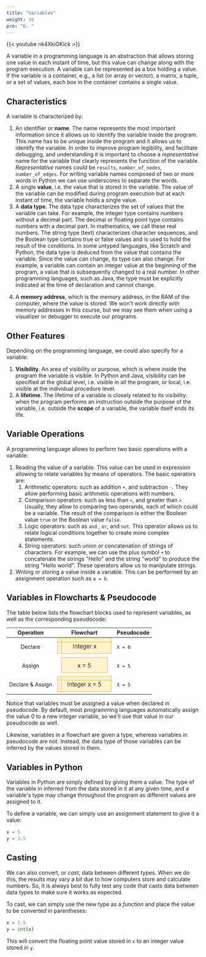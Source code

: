 ```yaml
---
title: "Variables"
weight: 30
pre: "6. "
---
```


{{< youtube nk4XkiGKick  >}}

A variable in a programming language is an abstraction that allows storing one value in each instant of time, but this value can change along with the program execution. A variable can be represented as a box holding a value. If the variable is a container, e.g., a list (or array or vector), a matrix, a tuple, or a set of values, each box in the container contains a single value. 

## Characteristics

A variable is characterized by:

1. An identifier or **name**. The name represents the most important information since it allows us to identify the variable inside the program. This name has to be unique inside the program and it allows us to identify the variable. In order to improve program legibility, and facilitate debugging,  and understanding it is important to choose a _representative_ name for the variable that clearly represents the function of the variable. _Representative_ names could be `results`, `number_of_nodes`, `number_of_edges`. For writing variable names composed of two or more words in Python we can use underscores to separate the words.
1. A single **value**, i.e. the value that is stored in the variable. The value of the variable can be modified during program execution but at each instant of time, the variable holds a single value. 
1. A **data type**. The data type characterizes the set of values that the variable can take. For example, the integer type contains numbers without a decimal part. The decimal or floating point type contains numbers with a decimal part. In mathematics, we call these real numbers. The string type (text) characterizes character sequences, and the Boolean type contains true or false values and is used to hold the result of the conditions. In some untyped languages, like Scratch and Python, the data type is deduced from the value that contains the variable. Since the value can change, its type can also change. For example, a variable can contain an integer value at the beginning of the program, a value that is subsequently changed to a real number. In other programming languages, such as Java, the type must be explicitly indicated at the time of declaration and cannot change.
4)	A **memory address**, which is the memory address, in the RAM of the computer, where the value is stored. We won't work directly with memory addresses in this course, but we may see them when using a visualizer or debugger to execute our programs.

## Other Features

Depending on the programming language, we could also specify for a variable:

1. **Visibility**. An area of visibility or purpose, which is where inside the program the variable is visible. In Python and Java, visibility can be specified at the global level, i.e. visible in all the program, or local, i.e. visible at the individual procedure level. 
2.	A **lifetime**. The lifetime of a variable is closely related to its visibility: when the program performs an instruction outside the purpose of the variable, i.e. outside the **scope** of a variable, the variable itself ends its life.

## Variable Operations

A programming language allows to perform two basic operations with a variable: 

1. Reading the value of a variable. This value can be used in expression allowing to relate variables by means of operators. The basic operators are: 
   1. Arithmetic operators: such as addition `+`, and subtraction `-`. They allow performing basic arithmetic operations with numbers.
   1. Comparison operators: such as less than `<`, and greater than `>`. Usually, they allow to comparing two operands, each of which could be a variable. The result of the comparison is either the Boolean value `true` or the Boolean value  `false`. 
   1. Logic operators: such as `and` , `or`, and `not`. This operator allows us to relate logical conditions together to create more complex statements.
   1. String operators: such union or concatenation of strings of characters. For example, we can use the plus symbol `+` to concatenate the strings "Hello" and the string "world" to produce the string "Hello world".  These operators allow us to manipulate strings. 
1. Writing or storing a value inside a variable. This can be performed by an assignment operation such as `a = b`.

## Variables in Flowcharts & Pseudocode

The table below lists the flowchart blocks used to represent variables, as well as the corresponding pseudocode:

| Operation | Flowchart | Pseudocode |
|:---------:|:---------:|:-----------|
| Declare | ![Declare Variable Flowchart Block](/images/1/1.3.x.4.variable1.png) | `X = 0` |
| Assign | ![Assign Variable Flowchart Block](/images/1/1.3.x.4.variable2.png) | `X = 5` |
| Declare & Assign |  ![Declare and Assign Variable Flowchart Block](/images/1/1.3.x.4.variable3.png) | `X = 5` |

Notice that variables must be assigned a value when declared in pseudocode. By default, most programming languages automatically assign the value $0$ to a new integer variable, so we'll use that value in our pseudocode as well.

Likewise, variables in a flowchart are given a type, whereas variables in pseudocode are not. Instead, the data type of those variables can be inferred by the values stored in them.

## Variables in Python

Variables in Python are simply defined by giving them a value. The type of the variable in inferred from the data stored in it at any given time, and a variable's type may change throughout the program as different values are assigned to it.

To define a variable, we can simply use an assignment statement to give it a value:

```python
x = 5
y = 3.5
```

## Casting

We can also convert, or _cast_, data between different types. When we do this, the results may vary a bit due to how computers store and calculate numbers. So, it is always best to fully test any code that casts data between data types to make sure it works as expected.

To cast, we can simply use the new type as a _function_ and place the value to be converted in parentheses:

```python
x = 1.5
y = int(x)
```

This will convert the floating point value stored in `x` to an integer value stored in `y`. 
